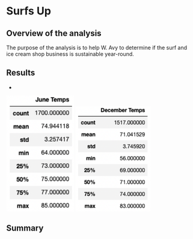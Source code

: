 # Surfs Up
## Overview of the analysis
The purpose of the analysis is to help W. Avy to determine if the surf and ice cream shop business is sustainable year-round.

## Results
- 
<p float="left">
    <img src="https://github.com/juliomeza/surfs_up/blob/main/Resources/June.png" width="180">
    <img src="https://github.com/juliomeza/surfs_up/blob/main/Resources/December.png" width="200">
</p>

## Summary